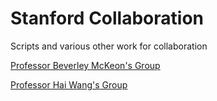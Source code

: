 # Stanford Collaboration
Scripts and various other work for collaboration

[Professor Beverley McKeon's Group](McKeon/README.md)

[Professor Hai Wang's Group](McKeon/README.md)
